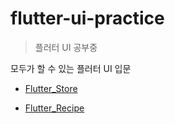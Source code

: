 # flutter-ui-practice
>  플러터 UI 공부중

모두가 할 수 있는 플러터 UI 입문 

- [Flutter_Store](./flutter_store/README.md)

- [Flutter_Recipe](./flutter_recipe/README.md)